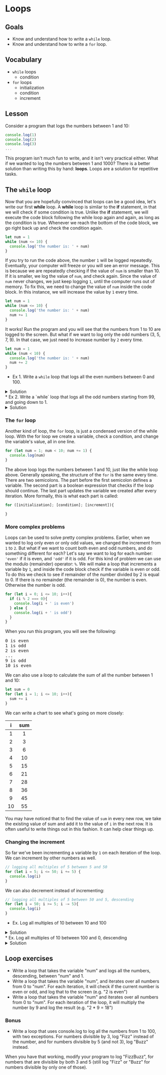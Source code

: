 # Loops

## Goals
* Know and understand how to write a `while` loop.
* Know and understand how to write a `for` loop.

## Vocabulary

* `while` loops
  * condition
* `for` loops
  * initialization
  * condition
  * increment

## Lesson

Consider a program that logs the numbers between 1 and 10:

```js
console.log(1)
console.log(2)
console.log(3)
...
```

This program isn't much fun to write, and it isn't very practical either. What if we wanted to log the numbers between 1 and 1000? There is a better solution than writing this by hand: **loops**. Loops are a solution for repetitive tasks.

## The `while` loop

Now that you are hopefully convinced that loops can be a good idea, let's write our first **while** loop. A **while** loop is similar to the **if** statement, in that we will check if some condition is true. Unlike the **if** statement, we will execute the code block following the while loop again and again, as long as the condition is true. Whenever we reach the bottom of the code block, we go right back up and check the condition again.

```js
let num = 1
while (num <= 10) {
  console.log('the number is: ' + num)
}
```

If you try to run the code above, the number `1` will be logged repeatedly. Eventually, your computer will freeze or you will see an error message. This is because we are repeatedly checking if the value of `num` is smaller than 10. If it is smaller, we log the value of `num`, and check again. Since the value of `num` never changes, we just keep logging `1`, until the computer runs out of memory. To fix this, we need to change the value of `num` inside the code block. In this instance, we will increase the value by `1` every time.

```js
let num = 1
while (num <= 10) {
  console.log('the number is: ' + num)
  num += 1
}
```

It works! Run the program and you will see that the numbers from 1 to 10 are logged to the screen. But what if we want to log only the odd numbers (3, 5, 7, 9). In that case, we just need to increase number by `2` every time.

```js
let num = 1
while (num < 10) {
  console.log('the number is: ' + num)
  num += 2
}
```

* Ex 1. Write a `while` loop that logs all the even numbers between 0 and 100.

<details>
 <summary>
  Solution
 </summary>
 
 
 ```js 
let num = 0;
while(num <= 100) {
  if(num % 2 === 0) {
    console.log(num)
  }
  num++
}
 ```
</details>
* Ex 2. Write a `while` loop that logs all the odd numbers starting from 99, and going down to 1.
<details>
 <summary>
  Solution
 </summary>
 
 
 ```js 
let num = 100;
while(num > 0) {
  if(num % 2) {
    console.log(num)
  }
  num--
}
 ```
</details>

### The `for` loop

Another kind of loop, the `for` loop, is just a condensed version of the while loop. With the for loop we create a variable, check a condition, and change the variable's value, all in one line.

```js
for (let num = 1; num < 10; num += 1) {
  console.log(num)
}
```

The above loop logs the numbers between 1 and 10, just like the while loop above. Generally speaking, the structure of the `for` is the same every time. There are two semicolons. The part before the first semicolon defines a variable. The second part is a boolean expression that checks if the loop should continue. The last part updates the variable we created after every iteration. More formally, this is what each part is called:

```js
for ([initialization]; [condition]; [increment]){

}
```

### More complex problems

Loops can be used to solve pretty complex problems. Earlier, when we wanted to log only even or only odd values, we changed the increment from `1` to `2`. But what if we want to count both even and odd numbers, and do something different for each? Let's say we want to log for each number: `'even'` if it is even, and `'odd'` if it is odd. For this kind of problem we can use the modulo (remainder) operator: `%`. We will make a loop that increments a variable by `1`, and inside the code block check if the variable is even or odd. To do this we check to see if remainder of the number divided by 2 is equal to 0. If there is no remainder (the remainder is 0), the number is even. Otherwise the number is odd.

```js
for (let i = 0; i <= 10; i++){
  if (i % 2 === 0){
    console.log(i + ' is even')
  } else {
    console.log(i + ' is odd')
  }
}
```

When you run this program, you will see the following:

<pre>
0 is even
1 is odd
2 is even
...
9 is odd
10 is even
</pre>

We can also use a loop to calculate the sum of all the number between 1 and 10:

```js
let sum = 0
for (let i = 1; i <= 10; i++){
  sum += i
}
```

We can write a chart to see what's going on more closely:

|i   | sum   |
|:--:|:-----:|
| 1  | 1     |
| 2  | 3     |
| 3  | 6     |
| 4  | 10    |
| 5  | 15    |
| 6  | 21    |
| 7  | 28    |
| 8  | 36    |
| 9  | 45    |
| 10 | 55    |

You may have noticed that to find the value of `sum` in every new row, we take the existing value of sum and add it to the value of `i` in the next row. It is often useful to write things out in this fashion. It can help clear things up.

### Changing the increment

So far we've been incrementing a variable by `1` on each iteration of the loop. We can increment by other numbers as well.

```js
// logging all multiples of 5 between 5 and 50
for (let i = 5; i <= 50; i += 5) {
  console.log(i)
}
```

We can also decrement instead of incrementing:

```js
// logging all multiples of 5 between 50 and 5, descending
for (let i = 50; i >= 5; i -= 5){
  console.log(i)
}
```

* Ex. Log all multiples of 10 between 10 and 100

<details>
 <summary>
  Solution
 </summary>
 
 
 ```js 
for(let i = 10; i <= 100; i += 10) {
  console.log(i)
}
 ```
</details>
* Ex. Log all multiples of 10 between 100 and 0, descending

<details>
 <summary>
  Solution
 </summary>
 
 
 ```js 
for(let i = 100; i >= 0; i -= 10) {
  console.log(i)
}
 ```
</details>

## Loop exercises

* Write a loop that takes the variable "num" and logs all the numbers, descending, between "num" and 1.
* Write a loop that takes the variable "num", and iterates over all numbers from 0 to "num". For each iteration, it will check if the current number is even or odd, and log that to the screen (e.g. "2 is even")
* Write a loop that takes the variable "num" and iterates over all numbers from 0 to "num". For each iteration of the loop, it will multiply the number by 9 and log the result (e.g. "2 * 9 = 18")

### Bonus

* Write a loop that uses console.log to log all the numbers from 1 to 100, with two exceptions. For numbers divisible by 3, log "Fizz" instead of the number, and for numbers divisible by 5 (and not 3), log "Buzz" instead.

When you have that working, modify your program to log "FizzBuzz", for numbers that are divisible by both 3 and 5 (still log "Fizz" or "Buzz" for numbers divisible by only one of those).
